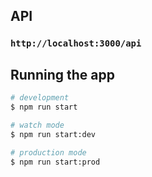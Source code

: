 ## API
### `http://localhost:3000/api`
## Running the app

```bash
# development
$ npm run start

# watch mode
$ npm run start:dev

# production mode
$ npm run start:prod
```

